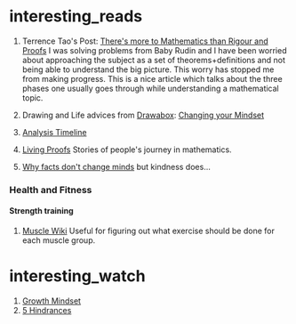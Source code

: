 # interesting_reads


1. Terrence Tao's Post: [There's more to Mathematics than Rigour and Proofs](https://terrytao.wordpress.com/career-advice/theres-more-to-mathematics-than-rigour-and-proofs/) I was solving problems from Baby Rudin and I have been worried about approaching the subject as a set of theorems+definitions and not being able to understand the big picture. This worry has stopped me from making progress. This is a nice article which talks about the three phases one usually goes through while understanding a mathematical topic.

2. Drawing and Life advices from [Drawabox](https://drawabox.com/): [Changing your Mindset](https://drawabox.com/lesson/0/2)

3. [Analysis Timeline](https://longformmath.com/analysis-timeline)

4. [Living Proofs](https://blogs.ams.org/inclusionexclusion/2019/06/26/living-proof-a-must-read/) Stories of people's journey in mathematics.

5. [Why facts don't change minds](https://jamesclear.com/why-facts-dont-change-minds) but kindness does...

### Health and Fitness

#### Strength training

1. [Muscle Wiki](https://musclewiki.com/) Useful for figuring out what exercise should be done for each muscle group.


# interesting_watch

1. [Growth Mindset](https://youtu.be/75GFzikmRY0) 
2. [5 Hindrances](https://www.youtube.com/watch?v=4-079YIasck&ab_channel=TEDxTalks)

